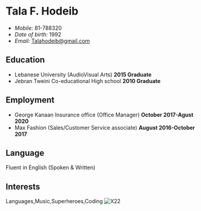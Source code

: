 # __Tala F. Hodeib__
<!--ul-->
- *Mobile:* 81-788320
- *Date of birth:* 1992
- *Email:* Talahodeib@gmail.com

## Education
<!--ul-->
- Lebanese University (AudioVisual Arts) __2015 Graduate__
- Jebran Tweini Co-educational High school __2010 Graduate__
## Employment
<!--ul-->
- George Kanaan Insurance office (Office Manager) __October 2017-Agust 2020__
- Max Fashion (Sales/Customer Service associate) __August 2016-October 2017__
## Language
Fluent in English (Spoken & Written)

## Interests
Languages,Music,Superheroes,Coding
![X22](http://images1.wikia.nocookie.net/marveldatabase/images/6/6f/X-23_Target_X_Vol_1_1_Textless.jpg)
